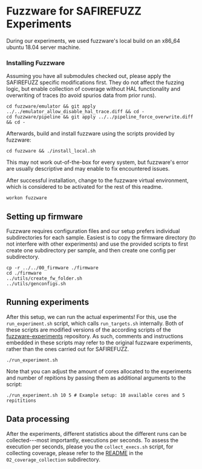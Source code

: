 # Fuzzware for SAFIREFUZZ Experiments

During our experiments, we used fuzzware's local build on an x86_64 ubuntu 18.04 server machine.

### Installing Fuzzware

Assuming you have all submodules checked out, please apply the SAFIREFUZZ specific modifications first.
They do not affect the fuzzing logic, but enable collection of coverage without HAL functionality and overwriting of traces (to avoid spurios data from prior runs).

```shell
cd fuzzware/emulator && git apply ../../emulator_allow_disable_hal_trace.diff && cd -
cd fuzzware/pipeline && git apply ../../pipeline_force_overwrite.diff && cd -
```

Afterwards, build and install fuzzware using the scripts provided by fuzzware:
```shell
cd fuzzware && ./install_local.sh
```

This may not work out-of-the-box for every system, but fuzzware's error are usually descriptive and may enable to fix encountered issues.

After successful installation, change to the fuzzware virtual environment, which is considered to be activated for the rest of this readme.

```shell
workon fuzzware
```

## Setting up firmware

Fuzzware requires configuration files and our setup prefers individual subdirectories for each sample.
Easiest is to copy the firmware directory (to not interfere with other experiments) and use the provided scripts to first create one subdirectory per sample, and then create one config per subdirectory.

```shell
cp -r ../../00_firmware ./firmware
cd ./firmware
../utils/create_fw_folder.sh
../utils/genconfigs.sh
```

## Running experiments

After this setup, we can run the actual experiments! For this, use the `run_experiment.sh` script, which calls `run_targets.sh` internally.
Both of these scripts are modified versions of the according scripts of the [fuzzware-experiments](https://github.com/fuzzware-fuzzer/fuzzware-experiments/tree/main/02-comparison-with-state-of-the-art) repository.
As such, comments and instructions embedded in these scripts may refer to the original fuzzware experiments, rather than the ones carried out for SAFIREFUZZ.

```shell
./run_experiment.sh
```

Note that you can adjust the amount of cores allocated to the experiments and number of repitions by passing them as additional arguments to the script:
```shell
./run_experiment.sh 10 5 # Example setup: 10 available cores and 5 repititions
```

## Data processing

After the experiments, different statistics about the different runs can be collected---most importantly, executions per seconds.
To assess the execution per seconds, please you the `collect_execs.sh` script, for collecting coverage, please refer to the [README](../../02_coverage_collection/README.md) in the `02_coverage_collection` subdirectory.
